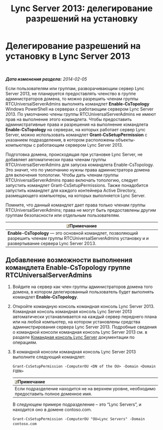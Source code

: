 ﻿---
title: 'Lync Server 2013: делегирование разрешений на установку'
TOCTitle: Делегирование разрешений на установку
ms:assetid: 9dca1683-4c69-4534-8ebe-6bd635cbae49
ms:mtpsurl: https://technet.microsoft.com/ru-ru/library/Gg412735(v=OCS.15)
ms:contentKeyID: 49310670
ms.date: 05/19/2016
mtps_version: v=OCS.15
ms.translationtype: HT
---

# Делегирование разрешений на установку в Lync Server 2013

 

_**Дата изменения раздела:** 2014-02-05_

Если пользователям или группам, разворачивающим сервер Lync Server 2013, не планируется предоставлять членство в группе администраторов домена, то можно разрешить членам группы RTCUniversalServerAdmins выполнять командлет **Enable-CsTopology**  Windows PowerShell на серверах с работающим сервером Lync Server 2013. По умолчанию члены группы RTCUniversalServerAdmins не имеют прав на выполнение этого командлета. Чтобы предоставить административные права и разрешения на выполнение командлета **Enable-CsTopology** на серверах, на которых работает сервер Lync Server, можно использовать командлет **Grant-CsSetupPermission** с указанием подразделения, в котором расположены объекты-компьютеры с работающим сервером Lync Server 2013.

Подготовка домена, происходящая при установке Lync Server, не добавляет автоматически права членам группы RTCUniversalServerAdmins для запуска командлета Enable-CsTopology. Это значит, что по умолчанию нужны права администратора домена для включения топологии. Чтобы дать членам группы RTCUniversalServerAdmins право включать топологию, следует запустить командлет Grant-CsSetupPermissions. Также понадобится запустить командлет для каждого контейнера Active Directory, размещающего компьютеры, на которых выполняется Lync Server.

Помните, что данный командлет дает права только членам группы RTCUniversalServerAdmins; права не могут быть предоставлены другим группам безопасности или отдельным пользователям.

<table>
<thead>
<tr class="header">
<th><img src="images/Gg398412.note(OCS.15).gif" title="note" alt="note" />Примечание</th>
</tr>
</thead>
<tbody>
<tr class="odd">
<td><strong>Enable-CsTopology</strong> — это основной командлет, позволяющий разрешить членам группы RTCUniversalServerAdmins установку и и развертывание сервера Lync Server 2013.</td>
</tr>
</tbody>
</table>


## Добавление возможности выполнения командлета Enable-CsTopology группе RTCUniversalServerAdmins

1.  Войдите на сервер как член группы администраторов домена того домена, в котором делегированный пользователь будет выполнять командлет **Enable-CsTopology**.

2.  Откройте командную консоль командная консоль Lync Server 2013. Командная консоль командная консоль Lync Server 2013 автоматически устанавливается на каждый сервер переднего плана или на любой компьютер, на котором установлены средства администрирования сервера Lync Server 2013. Подробные сведения о командной консоли командная консоль Lync Server 2013 см. в разделе [Командная консоль Lync Server](lync-server-2013-lync-server-management-shell.md) документации по операциям.

3.  В командной консоли командная консоль Lync Server 2013 выполните следующий командлет:
    
        Grant-CsSetupPermission -ComputerOU <DN of the OU> -Domain <Domain FQDN>
    
    <table>
    <thead>
    <tr class="header">
    <th><img src="images/Gg398412.note(OCS.15).gif" title="note" alt="note" />Примечание</th>
    </tr>
    </thead>
    <tbody>
    <tr class="odd">
    <td>Если подразделение находится не на верхнем уровне, необходимо предоставить полное доменное имя.</td>
    </tr>
    </tbody>
    </table>
    
    В следующем примере подразделение – это “Lync Servers”, и находится оно в домене contoso.com.
    
        Grant-CsSetupPermission -ComputerOU "OU=Lync Servers" -Domain contoso.com

